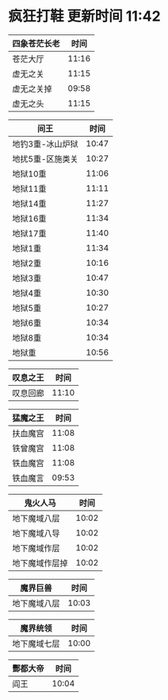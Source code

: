 # 疯狂打鞋 更新时间 11:42

| 四象苍茫长老   | 时间    |
|--------|-------|
| 苍茫大厅 | 11:16 |
| 虚无之关 | 11:15 |
| 虚无之关掉 | 09:58 |
| 虚无之头 | 11:15 |

| 间王   | 时间    |
|--------|-------|
| 地钓3重-冰山炉狱 | 10:47 |
| 地扰5重-区施类关 | 10:27 |
| 地狱10重 | 11:06 |
| 地狱11重 | 11:11 |
| 地狱14重 | 11:27 |
| 地狱16重 | 11:34 |
| 地狱17重 | 11:40 |
| 地狱1重 | 11:34 |
| 地狱2重 | 10:16 |
| 地狱3重 | 10:47 |
| 地狱4重 | 10:30 |
| 地狱5重 | 10:27 |
| 地狱6重 | 10:34 |
| 地狱8重 | 10:34 |
| 地狱重 | 10:56 |

| 叹息之王   | 时间    |
|--------|-------|
| 叹息回廊 | 11:10 |

| 猛魔之王   | 时间    |
|--------|-------|
| 扶血魔宫 | 11:08 |
| 铁曾魔宫 | 11:08 |
| 铁血魔宫 | 11:08 |
| 铁血魔言 | 09:53 |

| 鬼火人马   | 时间    |
|--------|-------|
| 地下魔域八层 | 10:02 |
| 地下魔域八导 | 10:02 |
| 地下魔域作层 | 10:02 |
| 地下魔域作层掉 | 10:02 |

| 魔界巨兽   | 时间    |
|--------|-------|
| 地下魔域八层 | 10:03 |

| 魔界统领   | 时间    |
|--------|-------|
| 地下魔域七层 | 10:00 |

| 酆都大帝   | 时间    |
|--------|-------|
| 阎王 | 10:04 |